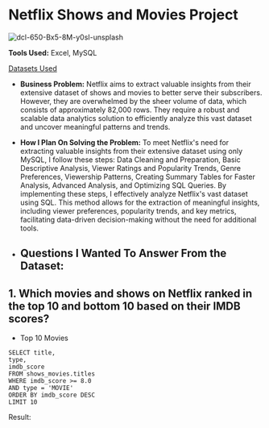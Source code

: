 # Netflix Shows and Movies Project
![dcl-650-Bx5-8M-y0sI-unsplash](https://github.com/anjalidaksh/My-Project-/assets/167796617/a17bbf03-f619-4a7f-9dd6-4e3d69d9f04d)

**Tools Used:** Excel, MySQL 

[Datasets Used](https://www.kaggle.com/datasets/victorsoeiro/netflix-tv-shows-and-movies?select=titles.csv)





- **Business Problem:** Netflix aims to extract valuable insights from their extensive dataset of shows and movies to better serve their subscribers. However, they are overwhelmed by the sheer volume of data, which consists of approximately 82,000 rows. They require a robust and scalable data analytics solution to efficiently analyze this vast dataset and uncover meaningful patterns and trends.

- **How I Plan On Solving the Problem:**  To meet Netflix's need for extracting valuable insights from their extensive dataset using only MySQL, I follow these steps: Data Cleaning and Preparation, Basic Descriptive Analysis, Viewer Ratings and Popularity Trends, Genre Preferences, Viewership Patterns, Creating Summary Tables for Faster Analysis, Advanced Analysis, and Optimizing SQL Queries. By implementing these steps, I effectively analyze Netflix's vast dataset using SQL. This method allows for the extraction of meaningful insights, including viewer preferences, popularity trends, and key metrics, facilitating data-driven decision-making without the need for additional tools.

- ## Questions I Wanted To Answer From the Dataset:

## 1. Which movies and shows on Netflix ranked in the top 10 and bottom 10 based on their IMDB scores?

- Top 10 Movies
```mysql
SELECT title, 
type, 
imdb_score
FROM shows_movies.titles
WHERE imdb_score >= 8.0
AND type = 'MOVIE'
ORDER BY imdb_score DESC
LIMIT 10
```
Result: 
